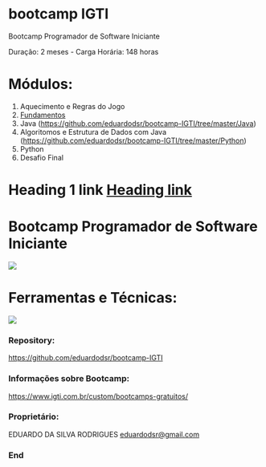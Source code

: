 # bootcamp IGTI

Bootcamp Programador de Software Iniciante

Duração: 2 meses - Carga Horária: 148 horas

# Módulos:
                
1. Aquecimento e Regras do Jogo
2. [Fundamentos](https://github.com/eduardodsr/bootcamp-IGTI/tree/master/Fundamentos%20JS)
3. Java (https://github.com/eduardodsr/bootcamp-IGTI/tree/master/Java)
4. Algoritomos e Estrutura de Dados com Java (https://github.com/eduardodsr/bootcamp-IGTI/tree/master/Python)
5. Python
6. Desafio Final

# Heading 1 link [Heading link](https://github.com/pandao/editor.md "Heading link")

# Bootcamp Programador de Software Iniciante

![](https://i.imgur.com/sUbFRTU.png)

# Ferramentas e Técnicas:

![](https://i.imgur.com/3hrde7o.png)

### Repository:

<https://github.com/eduardodsr/bootcamp-IGTI>

### Informações sobre Bootcamp:

<https://www.igti.com.br/custom/bootcamps-gratuitos/>

### Proprietário:

EDUARDO DA SILVA RODRIGUES
eduardodsr@gmail.com

### End
